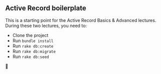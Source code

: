 ## Active Record boilerplate

This is a starting point for the Active Record Basics & Advanced lectures. During these two lectures, you need to:

- Clone the project
- Run `bundle install`
- Run `rake db:create`
- Run `rake db:migrate`
- Run `rake db:seed`

🚀
